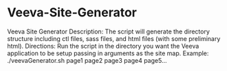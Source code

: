 Veeva-Site-Generator
====================

Veeva Site Generator
Description:
The script will generate the directory structure including ctl files, sass files, and html files (with some preliminary html).
Directions:
Run the script in the directory you want the Veeva application to be setup passing in arguments as the site map.
Example:
./veevaGenerator.sh page1 page2 page3 page4 page5...
